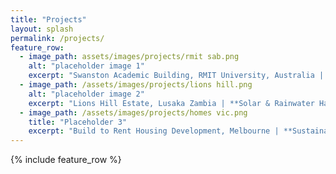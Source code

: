 ```yaml
---
title: "Projects"
layout: splash
permalink: /projects/
feature_row:
  - image_path: assets/images/projects/rmit sab.png
    alt: "placeholder image 1"
    excerpt: "Swanston Academic Building, RMIT University, Australia | **Low Energy Design**"
  - image_path: /assets/images/projects/lions hill.png
    alt: "placeholder image 2"
    excerpt: "Lions Hill Estate, Lusaka Zambia | **Solar & Rainwater Harvesting System Design Guidelines**"
  - image_path: /assets/images/projects/homes vic.png
    title: "Placeholder 3"
    excerpt: "Build to Rent Housing Development, Melbourne | **Sustainability Technical Advisor**"
---
```


{% include feature_row %}